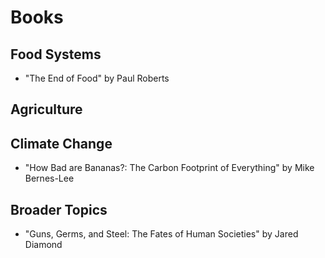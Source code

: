 # Books
## Food Systems
+ "The End of Food" by Paul Roberts

## Agriculture

## Climate Change
+ "How Bad are Bananas?: The Carbon Footprint of Everything" by Mike Bernes-Lee

## Broader Topics
+ "Guns, Germs, and Steel: The Fates of Human Societies" by Jared Diamond
